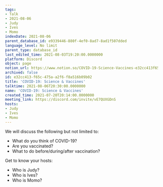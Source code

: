 ```yaml
---
tags:
- Talk
- 2021-08-06
- Judy
- Ives
- Momo
indexDate: 2021-08-06
parent_database_id: e9339446-880f-4ef0-8ad7-8ad1f507dded
language_level: No limit
parent_type: database_id
last_edited_time: 2021-08-03T19:20:00.0000000
platform: Discord
object: page
notion_url: https://www.notion.so/COVID-19-Science-Vaccines-e32cc413f65c475aa2f6f8a516b09b02
archived: false
id: e32cc413-f65c-475a-a2f6-f8a516b09b02
title: 'COVID-19: Science & Vaccines'
talktime: 2021-08-06T20:30:00.0000000
name: 'COVID-19: Science & Vaccines'
created_time: 2021-07-20T20:14:00.0000000
meeting_link: https://discord.com/invite/vE7QUXGDnS
hosts:
- Judy
- Ives
- Momo
---
```



We will discuss the following but not limited to:
   - What do you think of COVID-19?
   - Are you vaccinated?
   - What to do before/during/after vaccination?

Get to know your hosts:
   - Who is Judy?
   - Who is Ives?
   - Who is Momo?



